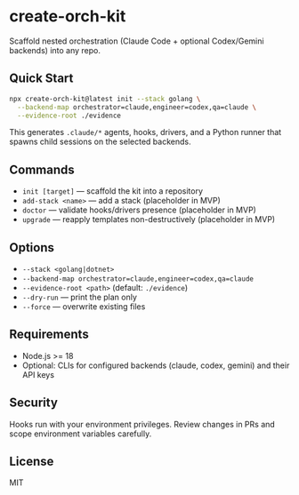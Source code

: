 # create-orch-kit

Scaffold nested orchestration (Claude Code + optional Codex/Gemini backends) into any repo.

## Quick Start

```bash
npx create-orch-kit@latest init --stack golang \
  --backend-map orchestrator=claude,engineer=codex,qa=claude \
  --evidence-root ./evidence
```

This generates `.claude/*` agents, hooks, drivers, and a Python runner that spawns child sessions on the selected backends.

## Commands

- `init [target]` — scaffold the kit into a repository
- `add-stack <name>` — add a stack (placeholder in MVP)
- `doctor` — validate hooks/drivers presence (placeholder in MVP)
- `upgrade` — reapply templates non-destructively (placeholder in MVP)

## Options

- `--stack <golang|dotnet>`
- `--backend-map orchestrator=claude,engineer=codex,qa=claude`
- `--evidence-root <path>` (default: `./evidence`)
- `--dry-run` — print the plan only
- `--force` — overwrite existing files

## Requirements

- Node.js >= 18
- Optional: CLIs for configured backends (claude, codex, gemini) and their API keys

## Security

Hooks run with your environment privileges. Review changes in PRs and scope environment variables carefully.

## License

MIT

